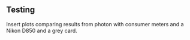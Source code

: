 ## Testing

Insert plots comparing results from photon with consumer meters and a Nikon D850 and a grey card.
